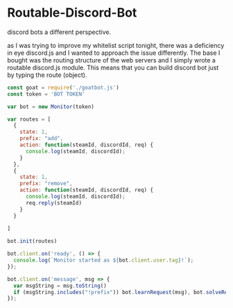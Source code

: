 # Routable-Discord-Bot
discord bots a different perspective.


as I was trying to improve my whitelist script tonight, there was a deficiency in eye discord.js 
and I wanted to approach the issue differently.
The base I bought was the routing 
structure of the web servers and I simply 
wrote a routable discord.js module. 
This means that you can build discord bot just by typing the route (object).


```js
const goat = require('./goatbot.js')
const token = 'BOT TOKEN'

var bot = new Monitor(token)

var routes = [
  {
    state: 1,
    prefix: "add",
    action: function(steamId, discordId, req) {
      console.log(steamId, discordId);
    }
  },
  {
    state: 1,
    prefix: "remove",
    action: function(steamId, discordId, req) {
      console.log(steamId, discordId);
      req.reply(steamId)
    }
  }
 
]

bot.init(routes)

bot.client.on('ready', () => {
  console.log(`Monitor started as ${bot.client.user.tag}!`);
});

bot.client.on('message', msg => {
  var msgString = msg.toString()
  if (msgString.includes("!prefix")) bot.learnRequest(msg), bot.solveRequest()
}); 
```

